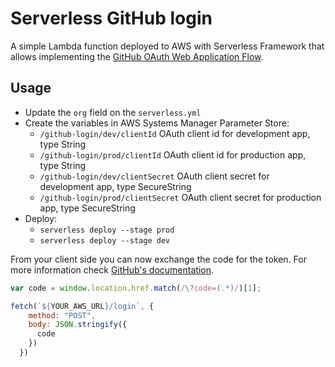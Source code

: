 # Serverless GitHub login

A simple Lambda function deployed to AWS with Serverless Framework that allows implementing the [GitHub OAuth Web Application Flow](https://developer.github.com/apps/building-oauth-apps/authorizing-oauth-apps/#web-application-flow).

## Usage

- Update the `org` field on the `serverless.yml`
- Create the variables in AWS Systems Manager Parameter Store:
  - `/github-login/dev/clientId` OAuth client id for development app, type String
  - `/github-login/prod/clientId` OAuth client id for production app, type String
  - `/github-login/dev/clientSecret` OAuth client secret for development app, type SecureString
  - `/github-login/prod/clientSecret` OAuth client secret for production app, type SecureString
- Deploy:
  - `serverless deploy --stage prod`
  - `serverless deploy --stage dev`

From your client side you can now exchange the code for the token. For more information check [GitHub's documentation](https://developer.github.com/apps/building-oauth-apps/authorizing-oauth-apps/#web-application-flow).

```js
var code = window.location.href.match(/\?code=(.*)/)[1];

fetch(`${YOUR_AWS_URL}/login`, {
    method: "POST",
    body: JSON.stringify({
      code
    })
  })
```

